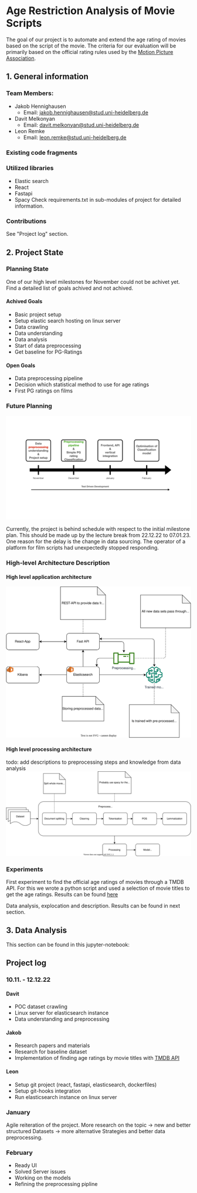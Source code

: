 # Age Restriction Analysis of Movie Scripts
The goal of our project is to automate and extend the age rating of movies based on the script of the movie. The criteria for our evaluation will be primarily based on the official rating rules used by the [Motion Picture Association](https://www.filmratings.com/RatingsGuide).

## 1. General information
### Team Members:
- Jakob Hennighausen
  - Email: jakob.hennighausen@stud.uni-heidelberg.de
- Davit Melkonyan
  - Email: davit.melkonyan@stud.uni-heidelberg.de
- Leon Remke
  - Email: leon.remke@stud.uni-heidelberg.de
### Existing code fragments

### Utilized libraries
- Elastic search
- React
- Fastapi
- Spacy
Check requirements.txt in sub-modules of project for detailed information.

### Contributions
See "Project log" section.

## 2. Project State

### Planning State
One of our high level milestones for November could not be achivet yet. Find a detailed list of goals achived and not achived.
#### Achived Goals
- Basic project setup
- Setup elastic search hosting on linux server
- Data crawling
- Data understanding
- Data analysis
- Start of data preprocessing
- Get baseline for PG-Ratings
#### Open Goals
- Data preprocessing pipeline
- Decision which statistical method to use for age ratings
- First PG ratings on films
### Future Planning

<img src="./assets/Milestones_New.001.png">

Currently, the project is behind schedule with respect to the initial milestone plan. This should be made up by the lecture break from 22.12.22 to 07.01.23.
One reason for the delay is the change in data sourcing. The operator of a platform for film scripts had unexpectedly stopped responding.
### High-level Architecture Description
#### High level application architecture
<img src="./assets/high_level_architecture_dsta.svg">

#### High level processing architecture
todo: add descriptions to preprocessing steps and knowledge from data analysis
<img src="./assets/processing_architecture.svg">

### Experiments
First experiment to find the official age ratings of movies through a TMDB API. For this we wrote a python script and used a selection of movie titles to get the age ratings. Results can be found [here](data_exploration/baseline/data/map_title_to_ageRating.txt)

Data analysis, explocation and description. Results can be found in next section.
## 3. Data Analysis
This section can be found in this jupyter-notebook: 
## Project log
### 10.11. - 12.12.22
#### Davit
- POC dataset crawling
- Linux server for elasticsearch instance
- Data understanding and preprocessing
#### Jakob
- Research papers and materials
- Research for baseline dataset
- Implementation of finding age ratings by movie titles with [TMDB API](https://www.themoviedb.org/documentation/api)
#### Leon
- Setup git project (react, fastapi, elasticsearch, dockerfiles)
- Setup git-hooks integration
- Run elasticsearch instance on linux server

### January

Agile reiteration of the project. More research on the topic -> new and better structured Datasets -> more alternative Strategies and better data preprocessing.

### February

- Ready UI
- Solved Server issues
- Working on the models
- Refining the preprocessing pipline
